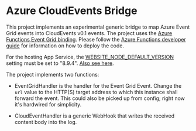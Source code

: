 # Azure CloudEvents Bridge

This project implements an experimental generic bridge to map Azure Event Grid events 
into CloudEvents v0.1 events. The project uses the [Azure Functions Event Grid binding](https://docs.microsoft.com/en-us/azure/azure-functions/functions-bindings-event-grid). 
Please follow the [Azure Functions developer guide](https://docs.microsoft.com/en-us/azure/azure-functions/functions-reference) for information on how to deploy the code.

For the hosting App Service, the [WEBSITE_NODE_DEFAULT_VERSION](https://docs.microsoft.com/en-us/azure/azure-functions/functions-app-settings#websitenodedefaultversion) setting must
be set to "8.9.4". [Also see here](https://docs.microsoft.com/en-us/azure/azure-functions/functions-reference-node#node-version-and-package-management).

The project implements two functions:

* EventGridHandler is the handler for the Event Grid Event. Change the `url` value to the HTTP(S) target address to which this instance
  shall forward the event. This could also be picked up from config; right now it's hardwired for simplicity.
  
* CloudEventHandler is a generic WebHook that writes the received content body into the log. 

